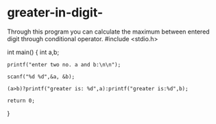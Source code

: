 # greater-in-digit-
Through this program you can calculate the maximum between entered digit through conditional operator.
#include <stdio.h>

int main() {
    int a,b;
    
    printf("enter two no. a and b:\n\n");
    
    scanf("%d %d",&a, &b);
    
    (a>b)?printf("greater is: %d",a):printf("greater is:%d",b);
    
    return 0;
}
